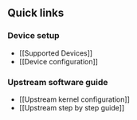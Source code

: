 ## Quick links

### Device setup
* [[Supported Devices]]
* [[Device configuration]]

### Upstream software guide
* [[Upstream kernel configuration]]
* [[Upstream step by step guide]]